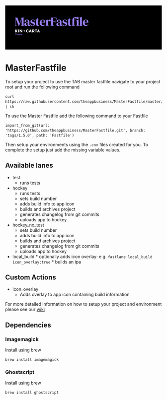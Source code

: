 ![The App Business](https://github.com/theappbusiness/MasterFastfile/blob/master/MasterFastfile.png)

# MasterFastfile
 To setup your project to use the TAB master fastfile navigate to your project root and run the following command

```
curl https://raw.githubusercontent.com/theappbusiness/MasterFastfile/master/setup.sh | sh
```

To use the Master Fastfile add the following command to your Fastfile

```
import_from_git(url: 'https://github.com/theappbusiness/MasterFastfile.git', branch: 'tags/1.5.0', path: 'Fastfile')
```

Then setup your environments using the `.env` files created for you. To complete the setup just add the missing variable values.

## Available lanes

* test
    * runs tests
* hockey
    * runs tests
    * sets build number
    * adds build info to app icon
    * builds and archives project
    * generates changelog from git commits
    * uploads app to hockey
* hockey_no_test
    * sets build number
    * adds build info to app icon
    * builds and archives project
    * generates changelog from git commits
    * uploads app to hockey
* local_build
	  * optionally adds icon overlay: e.g. `fastlane local_build icon_overlay:true`
	  * builds an ipa

## Custom Actions
* icon_overlay
  * Adds overlay to app icon containing build information

For more detailed information on how to setup your project and environment please see our [wiki](https://github.com/theappbusiness/MasterFastfile/wiki)

## Dependencies

### Imagemagick
Install using brew
```
brew install imagemagick
```
### Ghostscript
Install using brew
```
brew install ghostscript
```
